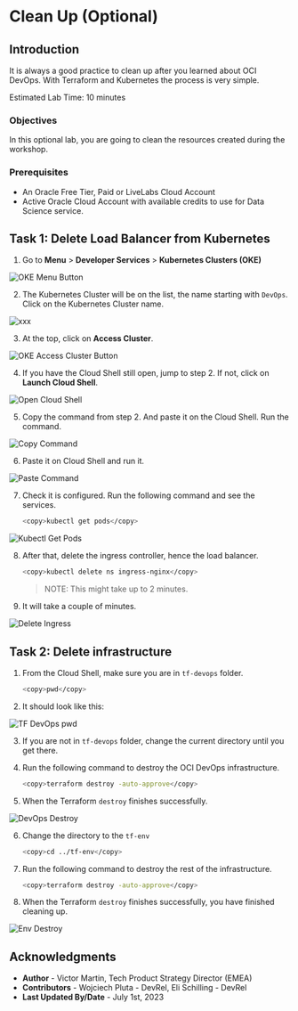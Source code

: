 # Clean Up (Optional)

## Introduction

It is always a good practice to clean up after you learned about OCI DevOps. With Terraform and Kubernetes the process is very simple.

Estimated Lab Time: 10 minutes

### Objectives

In this optional lab, you are going to clean the resources created during the workshop.

### Prerequisites

* An Oracle Free Tier, Paid or LiveLabs Cloud Account
* Active Oracle Cloud Account with available credits to use for Data Science service.

## Task 1: Delete Load Balancer from Kubernetes

1. Go to **Menu** > **Developer Services** > **Kubernetes Clusters (OKE)**

  ![OKE Menu Button](images/oke-menu-button.png)

2. The Kubernetes Cluster will be on the list, the name starting with `DevOps`. Click on the Kubernetes Cluster name.

  ![xxx](images/oke-list.png)

3. At the top, click on **Access Cluster**.

  ![OKE Access Cluster Button](images/oke-access-button.png)

4. If you have the Cloud Shell still open, jump to step 2. If not, click on **Launch Cloud Shell**.

  ![Open Cloud Shell](images/access-open-cloud-shell.png)

5. Copy the command from step 2. And paste it on the Cloud Shell. Run the command.

  ![Copy Command](images/access-copy-command.png)

6. Paste it on Cloud Shell and run it.

  ![Paste Command](images/access-paste-command.png)

7. Check it is configured. Run the following command and see the services.

    ```bash
    <copy>kubectl get pods</copy>
    ```

  ![Kubectl Get Pods](images/kubectl-get-pods.png)

8. After that, delete the ingress controller, hence the load balancer.

    ```bash
    <copy>kubectl delete ns ingress-nginx</copy>
    ```

    > NOTE: This might take up to 2 minutes.

9. It will take a couple of minutes.

  ![Delete Ingress](images/delete-ingress.png)

## Task 2: Delete infrastructure

1. From the Cloud Shell, make sure you are in `tf-devops` folder.

    ```bash
    <copy>pwd</copy>
    ```

2. It should look like this:

  ![TF DevOps pwd](./images/tf-devops-pwd.png)

3. If you are not in `tf-devops` folder, change the current directory until you get there.

4. Run the following command to destroy the OCI DevOps infrastructure.

    ```bash
    <copy>terraform destroy -auto-approve</copy>
    ```


5. When the Terraform `destroy` finishes successfully.

  ![DevOps Destroy](./images/tf-devops-destroy.png)

6. Change the directory to the `tf-env`

    ```bash
    <copy>cd ../tf-env</copy>
    ```

7. Run the following command to destroy the rest of the infrastructure.

    ```bash
    <copy>terraform destroy -auto-approve</copy>
    ```

8. When the Terraform `destroy` finishes successfully, you have finished cleaning up.

  ![Env Destroy](./images/tf-env-destroy.png)

## Acknowledgments

* **Author** - Victor Martin, Tech Product Strategy Director (EMEA)
* **Contributors** - Wojciech Pluta - DevRel, Eli Schilling - DevRel
* **Last Updated By/Date** - July 1st, 2023